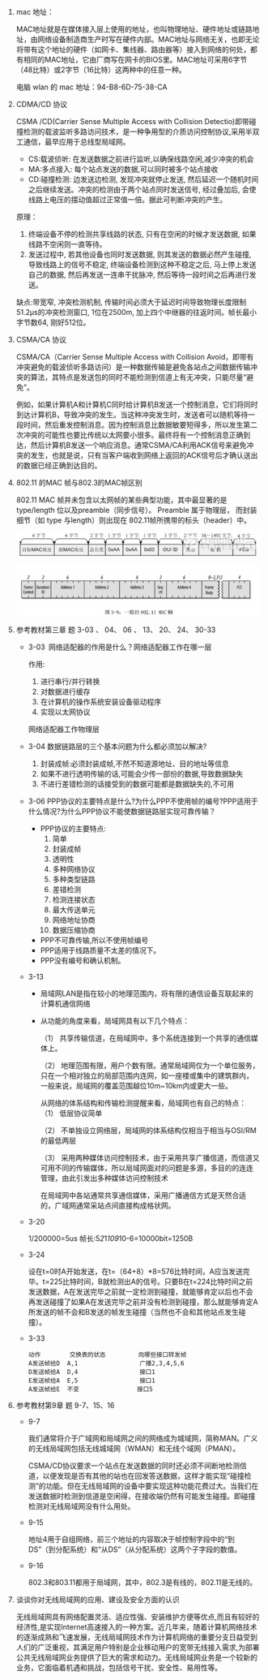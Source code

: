 1. mac 地址：

    MAC地址就是在媒体接入层上使用的地址，也叫物理地址、硬件地址或链路地址，由网络设备制造商生产时写在硬件内部。MAC地址与网络无关，也即无论将带有这个地址的硬件（如网卡、集线器、路由器等）接入到网络的何处，都有相同的MAC地址，它由厂商写在网卡的BIOS里。MAC地址可采用6字节（48比特）或2字节（16比特）这两种中的任意一种。

    电脑 wlan 的 mac 地址：94-B8-6D-75-38-CA

2. CDMA/CD 协议

    CSMA /CD(Carrier Sense Multiple Access with Collision Detectio)即带碰撞检测的载波监听多路访问技术，是一种争用型的介质访问控制协议,采用半双工通信，最早应用于总线型局域网。

    - CS:载波侦听: 在发送数据之前进行监听,以确保线路空闲,减少冲突的机会
    - MA:多点接入: 每个站点发送的数据,可以同时被多个站点接收
    - CD:碰撞检测: 边发送边检测, 发现冲突就停止发送, 然后延迟一个随机时间之后继续发送。冲突的检测由于两个站点同时发送信号, 经过叠加后, 会使线路上电压的摆动值超过正常值一倍。据此可判断冲突的产生。

    原理：

    1. 终端设备不停的检测共享线路的状态, 只有在空闲的时候才发送数据, 如果线路不空闲则一直等待。
    2. 发送过程中, 若其他设备也同时发送数据, 则其发送的数据必然产生碰撞, 导致线路上的信号不稳定, 终端设备检测到这种不稳定之后, 马上停上发送自己的数据, 然后再发送一连串干扰脉冲, 然后等待一段时间之后再进行发送。
    
    缺点:带宽窄, 冲突检测机制, 传输时间必须大于延迟时间导致物理长度限制51.2μs的冲突检测窗口, 1位在2500m, 加上四个中继器的往返时间。帧长最小字节数64, 刚好512位。

3. CSMA/CA 协议

    CSMA/CA（Carrier Sense Multiple Access with Collision Avoid，即带有冲突避免的载波侦听多路访问）是一种数据传输是避免各站点之间数据传输冲突的算法，其特点是发送包的同时不能检测到信道上有无冲突，只能尽量“避免”。
    
    例如，如果计算机A和计算机C同时给计算机B发送一个控制消息，它们将同时到达计算机B，导致冲突的发生。当这种冲突发生时，发送者可以随机等待一段时间，然后重发控制消息。因为控制消息比数据敏要短得多，所以发生第二次冲突的可能性也要比传统以太网要小很多。最终将有一个控制消息正确到达，然后计算机B发送一个响应消息。通常CSMA/CA利用ACK信号来避免冲突的发生，也就是说，只有当客户端收到网络上返回的ACK信号后才确认送出的数据已经正确到达目的。

4.  802.11 的MAC 帧与802.3的MAC帧区别

    802.11 MAC 帧并未包含以太网帧的某些典型功能，其中最显著的是 type/length 位以及preamble（同步信号）。 Preamble 属于物理层， 而封装细节（如 type 与length）则出现在 802.11帧所携带的标头（header）中。

    ![802.3](802.3.png)

    ![802.11](802.11.png)

5. 参考教材第三章 题 3-03 、 04、 06 、 13、 20、 24、 30-33

    - 3-03 网络适配器的作用是什么？网络适配器工作在哪一层

        作用:
        1.   进行串行/并行转换
        2.   对数据进行缓存
        3.   在计算机的操作系统安装设备驱动程序
        4.   实现以太网协议
        
        网络适配器工作物理层
    
    - 3-04 数据链路层的三个基本问题为什么都必须加以解决?

        1. 封装成帧:必须封装成帧,不然不知道源地址、目的地址等信息
        2. 如果不进行透明传输的话,可能会少传一部份的数据,导致数据缺失
        3. 不进行差错检测的话接受到的数据可能都是数据缺失的,不可用

    - 3-06 PPP协议的主要特点是什么?为什么PPP不使用帧的编号?PPP适用于什么情况?为什么PPP协议不能使数据链路层实现可靠传输？

        - PPP协议的主要特点:
           1. 简单
           2. 封装成帧
           3. 透明性
           4. 多种网络协议
           5. 多种类型链路
           6. 差错检测
           7. 检测连接状态
           8. 最大传送单元
           9. 网络地址协商
           10. 数据压缩协商
        - PPP不可靠传输,所以不使用帧编号
        - PPP适用于线路质量不太差的情况下。
        - PPP没有编号和确认机制。

    - 3-13

        - 局域网LAN是指在较小的地理范围内，将有限的通信设备互联起来的计算机通信网络 
        - 从功能的角度来看，局域网具有以下几个特点： 
  
            （1） 共享传输信道，在局域网中，多个系统连接到一个共享的通信媒体上。 

            （2） 地理范围有限，用户个数有限。通常局域网仅为一个单位服务，只在一个相对独立的局部范围内连网，如一座楼或集中的建筑群内，一般来说，局域网的覆盖范围越位10m~10km内或更大一些。 

            从网络的体系结构和传输检测提醒来看，局域网也有自己的特点： 
            （1） 低层协议简单 

            （2） 不单独设立网络层，局域网的体系结构仅相当于相当与OSI/RM的最低两层 

            （3） 采用两种媒体访问控制技术，由于采用共享广播信道，而信道又可用不同的传输媒体，所以局域网面对的问题是多源，多目的的连连管理，由此引发出多种媒体访问控制技术 
            
            在局域网中各站通常共享通信媒体，采用广播通信方式是天然合适的，广域网通常采站点间直接构成格状网。
  
    - 3-20

        1/200000=5us
        帧长:5*2*1*109*10-6=10000bit=1250B

    - 3-24

        设在t=0时A开始发送，在t=（64+8）*8=576比特时间，A应当发送完毕。t=225比特时间，B就检测出A的信号。只要B在t=224比特时间之前发送数据，A在发送完毕之前就一定检测到碰撞，就能够肯定以后也不会再发送碰撞了如果A在发送完毕之前并没有检测到碰撞，那么就能够肯定A所发送的帧不会和B发送的帧发生碰撞（当然也不会和其他站点发生碰撞）。

    - 3-33

        ```
        动作        交换表的状态         向哪些接口转发帧
        A发送帧给D  A,1                 广播2,3,4,5,6
        D发送帧给A  D,4                 接口1
        E发送帧给A  E,5                 接口1
        A发送帧给E  不变                接口5
        ```

6. 参考教材第9章 题 9-7、15、16 

    - 9-7

        我们通常将介于广域网和局域网之间的网络成为城域网，简称MAN。广义的无线局域网包括无线城域网（WMAN）和无线个域网（PMAN）。

        CSMA/CD协议要求一个站点在发送数据的同时还必须不间断地检测信道，以便发现是否有其他的站也在回发答送数据，这样才能实现“碰撞检测”的功能。但在无线局域网的设备中要实现这种功能花费过大。当我们在发送数据时检测到信道是空闲得，在接收端仍然有可能发生碰撞。即碰撞检测对无线局域网没有什么用处。

    - 9-15

        地址4用于自组网络，前三个地址的内容取决于帧控制字段中的“到DS”（到分配系统）和“从DS”（从分配系统）这两个子字段的数值。

    - 9-16
        
        802.3和803.11都用于局域网，其中，802.3是有线的，802.11是无线的。
        
7. 谈谈你对无线局域网的应用、建设及安全方面的认识

    无线局域网具有网络配置灵活、适应性强、安装维护方便等优点,而且有较好的经济性,是实现Internet高速接入的一种方案。近几年来，随着计算机网络技术的逐渐成熟和飞速发展，无线局域网技术作为计算机网络的重要分支日益受到人们的广泛重视，其满足用户特别是企业移动用户的宽带无线接入需求,为部署公共无线局域网业务提供了巨大的需求和动力。无线局域网业务是一个较新的业务，它面临着机遇和挑战，包括信号干扰、安全性、易用性等。